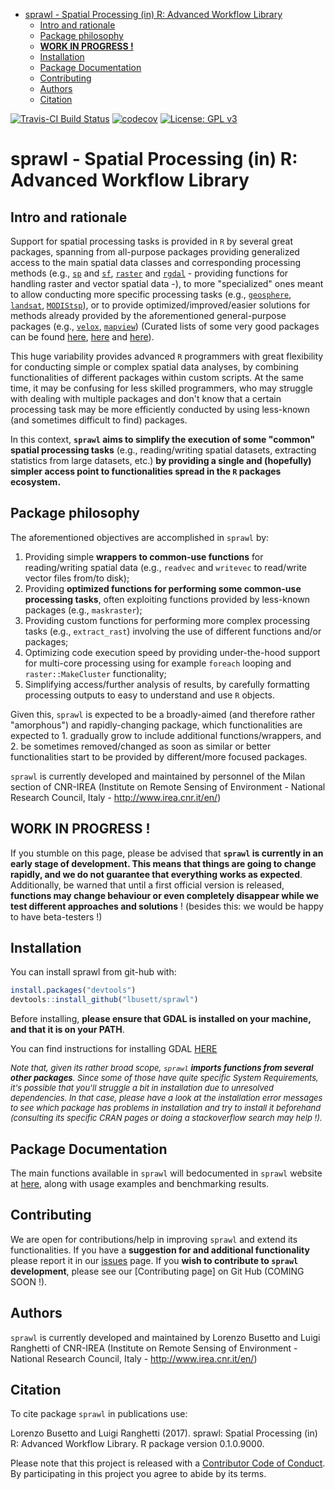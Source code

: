 
-   [sprawl - Spatial Processing (in) R: Advanced Workflow Library](#sprawl---spatial-processing-in-r-advanced-workflow-library)
    -   [Intro and rationale](#intro-and-rationale)
    -   [Package philosophy](#package-philosophy)
    -   [**WORK IN PROGRESS !**](#work-in-progress)
    -   [Installation](#installation)
    -   [Package Documentation](#package-documentation)
    -   [Contributing](#contributing)
    -   [Authors](#authors)
    -   [Citation](#citation)

<!-- README.md is generated from README.Rmd. Please edit that file -->
[![Travis-CI Build Status](https://travis-ci.org/lbusett/sprawl.svg?branch=master)](https://travis-ci.org/lbusett/sprawl) [![codecov](https://codecov.io/gh/lbusett/sprawl/branch/master/graph/badge.svg?token=0yWdr6gWG7)](https://codecov.io/gh/lbusett/sprawl) [![License: GPL v3](https://img.shields.io/badge/License-GPL%20v3-blue.svg)](http://www.gnu.org/licenses/gpl-3.0)

sprawl - Spatial Processing (in) R: Advanced Workflow Library
=============================================================

Intro and rationale
-------------------

Support for spatial processing tasks is provided in `R` by several great packages, spanning from all-purpose packages providing generalized access to the main spatial data classes and corresponding processing methods (e.g., [`sp`](https://cran.r-project.org/package=sp) and [`sf`](https://cran.r-project.org/package=sf), [`raster`](https://cran.r-project.org/package=raster) and [`rgdal`](https://cran.r-project.org/package=rgdal) - providing functions for handling raster and vector spatial data -), to more "specialized" ones meant to allow conducting more specific processing tasks (e.g., [`geosphere`](https://cran.r-project.org/package=geosphere), [`landsat`](https://cran.r-project.org/package=landsat), [`MODIStsp`](https://cran.r-project.org/package=MODIStsp)), or to provide optimized/improved/easier solutions for methods already provided by the aforementioned general-purpose packages (e.g., [`velox`](https://cran.r-project.org/package=velox), [`mapview`](https://cran.r-project.org/package=mapview)) (Curated lists of some very good packages can be found [here](https://cran.r-project.org/view=Spatial), [here](https://ropensci.org/blog/blog/2016/11/22/geospatial-suite) and [here](https://github.com/ropensci/maptools)).

This huge variability provides advanced `R` programmers with great flexibility for conducting simple or complex spatial data analyses, by combining functionalities of different packages within custom scripts. At the same time, it may be confusing for less skilled programmers, who may struggle with dealing with multiple packages and don't know that a certain processing task may be more efficiently conducted by using less-known (and sometimes difficult to find) packages.

In this context, **`sprawl` aims to simplify the execution of some "common" spatial processing tasks** (e.g., reading/writing spatial datasets, extracting statistics from large datasets, etc.) **by providing a single and (hopefully) simpler access point to functionalities spread in the `R` packages ecosystem.**

Package philosophy
------------------

The aforementioned objectives are accomplished in `sprawl` by:

1.  Providing simple **wrappers to common-use functions** for reading/writing spatial data (e.g., `readvec` and `writevec` to read/write vector files from/to disk);
2.  Providing **optimized functions for performing some common-use processing tasks**, often exploiting functions provided by less-known packages (e.g., `maskraster`);
3.  Providing custom functions for performing more complex processing tasks (e.g., `extract_rast`) involving the use of different functions and/or packages;
4.  Optimizing code execution speed by providing under-the-hood support for multi-core processing using for example `foreach` looping and `raster::MakeCluster` functionality;
5.  Simplifying access/further analysis of results, by carefully formatting processing outputs to easy to understand and use `R` objects.

Given this, `sprawl` is expected to be a broadly-aimed (and therefore rather "amorphous") and rapidly-changing package, which functionalities are expected to 1. gradually grow to include additional functions/wrappers, and 2. be sometimes removed/changed as soon as similar or better functionalities start to be provided by different/more focused packages.

`sprawl` is currently developed and maintained by personnel of the Milan section of CNR-IREA (Institute on Remote Sensing of Environment - National Research Council, Italy - <http://www.irea.cnr.it/en/>)

**WORK IN PROGRESS !**
----------------------

If you stumble on this page, please be advised that **`sprawl` is currently in an early stage of development. This means that things are going to change rapidly, and we do not guarantee that everything works as expected**. Additionally, be warned that until a first official version is released, **functions may change behaviour or even completely disappear while we test different approaches and solutions** ! (besides this: we would be happy to have beta-testers !)

Installation
------------

You can install sprawl from git-hub with:

``` r
install.packages("devtools")
devtools::install_github("lbusett/sprawl")
```

Before installing, **please ensure that GDAL is installed on your machine, and that it is on your PATH**.

You can find instructions for installing GDAL [HERE](http://lbusett.github.io/MODIStsp/articles/installation.html#installing-gdal-1-11-1)

<font size="2"> *Note that, given its rather broad scope, `sprawl` **imports functions from several other packages**. Since some of those have quite specific System Requirements, it's possible that you'll struggle a bit in installation due to unresolved dependencies. In that case, please have a look at the installation error messages to see which package has problems in installation and try to install it beforehand (consulting its specific CRAN pages or doing a stackoverflow search may help !).* </font>

Package Documentation
---------------------

The main functions available in `sprawl` will bedocumented in `sprawl` website at [here](https://lbusett.github.io/sprawl), along with usage examples and benchmarking results.

Contributing
------------

We are open for contributions/help in improving `sprawl` and extend its functionalities. If you have a **suggestion for and additional functionality** please report it in our [issues](https://github.com/lbusett/sprawl/issues) page. If you **wish to contribute to `sprawl` development**, please see our \[Contributing page\] on Git Hub (COMING SOON !).

Authors
-------

`sprawl` is currently developed and maintained by Lorenzo Busetto and Luigi Ranghetti of CNR-IREA (Institute on Remote Sensing of Environment - National Research Council, Italy - <http://www.irea.cnr.it/en/>)

Citation
--------

To cite package `sprawl` in publications use:

Lorenzo Busetto and Luigi Ranghetti (2017). sprawl: Spatial Processing (in) R: Advanced Workflow Library. R package version 0.1.0.9000.

Please note that this project is released with a [Contributor Code of Conduct](https://lbusett.github.io/sprawl/articles/conduct.html). By participating in this project you agree to abide by its terms.
